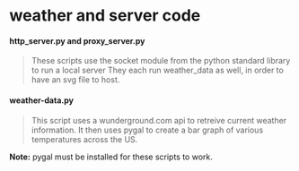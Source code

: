 # weather and server code

#### http_server.py and proxy_server.py

> These scripts use the socket module from the python standard library to run a local server
> They each run weather_data as well, in order to have an svg file to host.

#### weather-data.py

> This script uses a wunderground.com api to retreive current weather information.
> It then uses pygal to create a bar graph of various temperatures across the US.

**Note:** pygal must be installed for these scripts to work.
